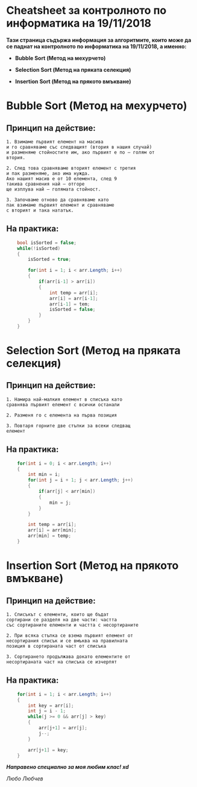 # Cheatsheet за контролното по информатика на 19/11/2018
**Тази страница съдържа информация за алгоритмите, които може да се паднат на контролното по информатика на 19/11/2018, а именно:**

- **Bubble Sort (Метод на мехурчето)**

- **Selection Sort (Метод на пряката селекция)**

- **Insertion Sort (Метод на прякото вмъкване)**

# Bubble Sort (Метод на мехурчето)

## **Принцип на действие:**

    1. Взимаме първият елемент на масива
    и го сравняваме със следващият (втория в нашия случай)
    и разменяме стойностите им, ако първият е по – голям от
    втория.

    2. След това сравняваме вторият елемент с третия
    и пак разменяме, ако има нужда.
    Ако нашият масив е от 10 елемента, след 9
    такива сравнения най – отгоре
    ще изплува най – голямата стойност.

    3. Започваме отново да сравняваме като
    пак взимаме първият елемент и сравняваме
    с вторият и така нататък.

## **На практика:**

```csharp
    bool isSorted = false;
    while(!isSorted) 
    {
        isSorted = true;

        for(int i = 1; i < arr.Length; i++) 
        {
            if(arr[i-1] > arr[i]) 
            {
                int temp = arr[i];
                arr[i] = arr[i-1];
                arr[i-1] = tem;
                isSorted = false;
            }
        }
    }

```

# Selection Sort (Метод на пряката селекция)

## **Принцип на действие:**

    1. Намира най-малкия елемент в списъка като 
    сравнява първият елемент с всички останали

    2. Разменя го с елемента на първа позиция

    3. Повтаря горните две стъпки за всеки следващ
    елемент

## **На практика:**

```csharp
    for(int i = 0; i < arr.Length; i++) 
    {
        int min = i;
        for(int j = i + 1; j < arr.Length; j++) 
        {
            if(arr[j] < arr[min]) 
            {
                min = j;
            }
        }

        int temp = arr[i];
        arr[i] = arr[min];
        arr[min] = temp;
    }
```

# Insertion Sort (Метод на прякото вмъкване)

## **Принцип на действие:** 

    1. Списъкът с елементи, които ще бъдат
    сортирани се разделя на две части: частта
    със сортираните елементи и частта с несортираните

    2. При всяка стъпка се взема първият елемент от
    несортирания списък и се вмъква на правилната
    позиция в сортираната част от списъка

    3. Сортирането продължава докато елементите от
    несортираната част на списъка се изчерпят

## **На практика:**

```csharp
    for(int i = 1; i < arr.Length; i++) 
    {
        int key = arr[i];
        int j = i - 1;
        while(j >= 0 && arr[j] > key) 
        {
            arr[j+1] = arr[j];
            j--;
        }

        arr[j+1] = key;
    }
```

***Направено специално за моя любим клас! xd***

*Любо Любчев*